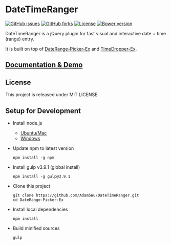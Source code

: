 # DateTimeRanger
[![GitHub issues](https://img.shields.io/github/issues/Adam5Wu/DateRange-Picker-Ex.svg)](https://github.com/Adam5Wu/DateRange-Picker-Ex/issues)
[![GitHub forks](https://img.shields.io/github/forks/Adam5Wu/DateRange-Picker-Ex.svg)](https://github.com/Adam5Wu/DateRange-Picker-Ex/network)
[![License](https://img.shields.io/github/license/Adam5Wu/DateRange-Picker-Ex.svg)](./LICENSE)
[![Bower version](https://img.shields.io/bower/v/daterange-picker-ex.svg?maxAge=3600)](https://bower.io/search/)

DateTimeRanger is a jQuery plugin for fast visual and interactive date + time (range) entry.

It is built on top of [DateRange-Picker-Ex](https://github.com/Adam5Wu/DateRange-Picker-Ex) and [TimeDropper-Ex](https://github.com/Adam5Wu/TimeDropper-Ex).

## [Documentation & Demo](https://adam5wu.github.io/DateTimeRanger/)

## License
This project is released under MIT LICENSE

## Setup for Development
* Install node.js
	* [Ubuntu/Mac](https://github.com/creationix/nvm)
	* [Windows](https://nodejs.org/en/download/)
* Update npm to latest version
	```
	npm install -g npm
	```
	
* Install gulp v3.9.1 (global install)
	```
	npm install -g gulp@3.9.1
	```
	
* Clone this project
	```
	git clone https://github.com/Adam5Wu/DateTimeRanger.git
	cd DateRange-Picker-Ex
	```
	
* Install local dependencies
	```
	npm install
	```
	
* Build minified sources
	```
	gulp
	```
